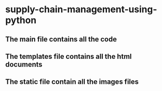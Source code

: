 # supply-chain-management-using-python
## The main file contains all the code
## The templates file contains all the html documents
## The static file contain all the  images files

